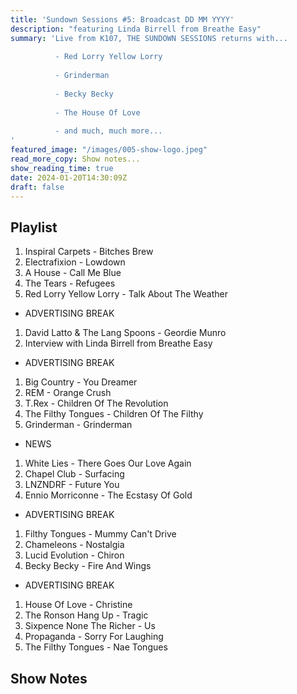 ```yaml
---
title: 'Sundown Sessions #5: Broadcast DD MM YYYY'
description: "featuring Linda Birrell from Breathe Easy"
summary: 'Live from K107, THE SUNDOWN SESSIONS returns with...
 
          - Red Lorry Yellow Lorry
                    
          - Grinderman
          
          - Becky Becky
          
          - The House Of Love
          
          - and much, much more...
'
featured_image: "/images/005-show-logo.jpeg"
read_more_copy: Show notes...
show_reading_time: true
date: 2024-01-20T14:30:09Z
draft: false
---
```


## Playlist

1. Inspiral Carpets - Bitches Brew
2. Electrafixion - Lowdown
3. A House - Call Me Blue
4. The Tears - Refugees
5. Red Lorry Yellow Lorry - Talk About The Weather

- ADVERTISING BREAK

1. David Latto & The Lang Spoons - Geordie Munro
2. Interview with Linda Birrell from Breathe Easy

- ADVERTISING BREAK

1. Big Country - You Dreamer
2. REM - Orange Crush
3. T.Rex - Children Of The Revolution
4. The Filthy Tongues - Children Of The Filthy
5. Grinderman - Grinderman

- NEWS

1. White Lies - There Goes Our Love Again
2. Chapel Club - Surfacing
3. LNZNDRF - Future You
4. Ennio Morriconne - The Ecstasy Of Gold

- ADVERTISING BREAK

1. Filthy Tongues - Mummy Can't Drive
2. Chameleons - Nostalgia
3. Lucid Evolution - Chiron
4. Becky Becky - Fire And Wings

- ADVERTISING BREAK

1. House Of Love - Christine
2. The Ronson Hang Up - Tragic
3. Sixpence None The Richer - Us
4. Propaganda - Sorry For Laughing
5. The Filthy Tongues - Nae Tongues

## Show Notes 